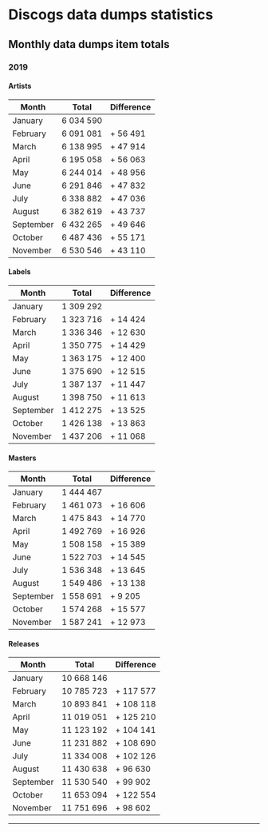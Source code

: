 # Discogs data dumps statistics

## Monthly data dumps item totals

### 2019

#### Artists

| Month     | Total     | Difference |
|-----------|-----------|------------|
| January   | 6 034 590 |            |
| February  | 6 091 081 | + 56 491   |
| March     | 6 138 995 | + 47 914   |
| April     | 6 195 058 | + 56 063   |
| May       | 6 244 014 | + 48 956   |
| June      | 6 291 846 | + 47 832   |
| July      | 6 338 882 | + 47 036   |
| August    | 6 382 619 | + 43 737   |
| September | 6 432 265 | + 49 646   |
| October   | 6 487 436 | + 55 171   |
| November  | 6 530 546 | + 43 110   |

#### Labels

| Month     | Total     | Difference |
|-----------|-----------|------------|
| January   | 1 309 292 |            |
| February  | 1 323 716 | + 14 424   |
| March     | 1 336 346 | + 12 630   |
| April     | 1 350 775 | + 14 429   |
| May       | 1 363 175 | + 12 400   |
| June      | 1 375 690 | + 12 515   |
| July      | 1 387 137 | + 11 447   |
| August    | 1 398 750 | + 11 613   |
| September | 1 412 275 | + 13 525   |
| October   | 1 426 138 | + 13 863   |
| November  | 1 437 206 | + 11 068   |

#### Masters

| Month     | Total     | Difference |
|-----------|-----------|------------|
| January   | 1 444 467 |            |
| February  | 1 461 073 | + 16 606   |
| March     | 1 475 843 | + 14 770   |
| April     | 1 492 769 | + 16 926   |
| May       | 1 508 158 | + 15 389   |
| June      | 1 522 703 | + 14 545   |
| July      | 1 536 348 | + 13 645   |
| August    | 1 549 486 | + 13 138   |
| September | 1 558 691 | +  9 205   |
| October   | 1 574 268 | + 15 577   |
| November  | 1 587 241 | + 12 973   |

#### Releases

| Month     | Total      | Difference |
|-----------|------------|------------|
| January   | 10 668 146 |            |
| February  | 10 785 723 | + 117 577  |
| March     | 10 893 841 | + 108 118  |
| April     | 11 019 051 | + 125 210  |
| May       | 11 123 192 | + 104 141  |
| June      | 11 231 882 | + 108 690  |
| July      | 11 334 008 | + 102 126  |
| August    | 11 430 638 | +  96 630  |
| September | 11 530 540 | +  99 902  |
| October   | 11 653 094 | + 122 554  |
| November  | 11 751 696 | +  98 602  |

---
